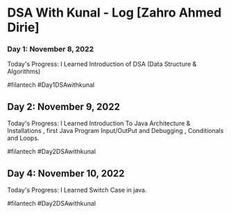 # DSA With Kunal - Log [Zahro Ahmed Dirie]

### Day 1: November 8, 2022

Today's Progress: I Learned Introduction of DSA (Data Structure & Algorithms)

#filantech  #Day1DSAwithkunal 

## Day 2: November 9, 2022

Today's Progress: I Learned Introduction To Java Architecture & Installations , first Java Program Input/OutPut and  Debugging , Conditionals and Loops.

#filantech  #Day2DSAwithkunal  

## Day 4: November 10, 2022

Today's Progress: I Learned Switch Case in java.

#filantech  #Day2DSAwithkunal 
